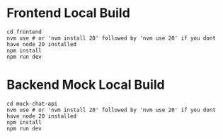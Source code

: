 # Frontend Local Build
```
cd frontend
nvm use # or 'nvm install 20' followed by 'nvm use 20' if you dont have node 20 installed
npm install
npm run dev
```

# Backend Mock Local Build
```
cd mock-chat-api
nvm use # or 'nvm install 20' followed by 'nvm use 20' if you dont have node 20 installed
npm install
npm run dev
```